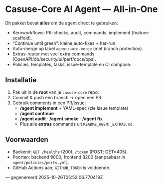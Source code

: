 # Casuse-Core AI Agent — All-in-One

Dit pakket bevat **alles** om de agent direct te gebruiken:
- Kernworkflows: PR-checks, audit, commands, implement (feature-scaffold).
- “Continue until green”: kleine auto-fixes + her-run.
- Auto-merge op label `agent:auto-merge` (met branch protection).
- Extras-router met veel extra commands (OpenAPI/db/security/ui/perf/docs/ops).
- Policies, templates, tasks, issue-template en CI compose.

## Installatie
1. Pak uit in de **root** van je `casuse-core` repo.
2. Commit & push een branch → open een PR.
3. Gebruik comments in een PR/issue:
   - **/agent implement** + YAML-spec (zie issue template)
   - **/agent continue**
   - **/agent audit** · **/agent smoke** · **/agent fix**
   - Plus alle **extras** commands uit `README_AGENT_EXTRAS.md`.

## Voorwaarden
- Backend: `GET /healthz` (200), `/token` (POST; GET=405).
- Poorten: backend 9000, frontend 8200 (aanpasbaar in `agent/policies/ports.yml`).
- GitHub Actions aan; `GITHUB_TOKEN` is voldoende.

— gegenereerd 2025-10-26T05:52:06.770419Z
